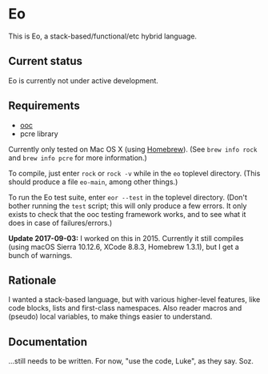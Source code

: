 # Eo

This is Eo, a stack-based/functional/etc hybrid language.

## Current status

Eo is currently not under active development.

## Requirements

* [ooc](https://ooc-lang.org/)
* pcre library

Currently only tested on Mac OS X (using [Homebrew](https://brew.sh/)). (See `brew info rock` and
`brew info pcre` for more information.)

To compile, just enter `rock` or `rock -v` while in the `eo` toplevel directory. (This should produce a file `eo-main`, among other things.)

To run the Eo test suite, enter `eor --test` in the toplevel directory.  (Don't
bother running the `test` script; this will only produce a few errors. It only
exists to check that the ooc testing framework works, and to see what it does
in case of failures/errors.)

**Update 2017-09-03:** I worked on this in 2015. Currently it still compiles (using
macOS Sierra 10.12.6, XCode 8.8.3, Homebrew 1.3.1), but I get a bunch of
warnings. 

## Rationale

I wanted a stack-based language, but with various higher-level features, like
code blocks, lists and first-class namespaces. Also reader macros and (pseudo)
local variables, to make things easier to understand.

## Documentation

...still needs to be written. For now, "use the code, Luke", as they say. Soz.

